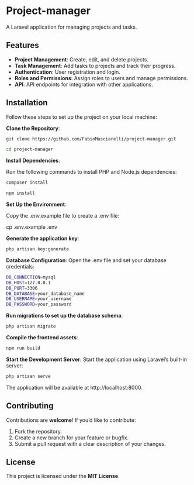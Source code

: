 # Project-manager

A Laravel application for managing projects and tasks.

## Features

- **Project Management**: Create, edit, and delete projects.
- **Task Management**: Add tasks to projects and track their progress.
- **Authentication**: User registration and login.
- **Roles and Permissions**: Assign roles to users and manage permissions.
- **API**: API endpoints for integration with other applications.

## Installation

Follow these steps to set up the project on your local machine:



**⁠Clone the Repository**:

```bash
git clone https://github.com/FabioMasciarelli/project-manager.git
```
```bash
cd project-manager
```


**Install Dependencies**:

Run the following commands to install PHP and Node.js dependencies:

```bash
composer install
```
```bash
npm install
```


**Set Up the Environment**:

Copy the .env.example file to create a .env file:

cp .env.example .env


**Generate the application key**:

```bash
php artisan key:generate
```


**Database Configuration**:
Open the .env file and set your database credentials:

```bash
DB_CONNECTION=mysql
DB_HOST=127.0.0.1
DB_PORT=3306
DB_DATABASE=your_database_name
DB_USERNAME=your_username
DB_PASSWORD=your_password
```


**Run migrations to set up the database schema**:

```bash
php artisan migrate
```

**Compile the frontend assets**:

```bash
npm run build
```


**Start the Development Server**:
Start the application using Laravel’s built-in server:

```bash
php artisan serve
```

The application will be available at http://localhost:8000.



## Contributing

Contributions are **welcome**! If you’d like to contribute:
1.	Fork the repository.
2.	Create a new branch for your feature or bugfix.
3.	Submit a pull request with a clear description of your changes.



## License

This project is licensed under the **MIT License**.
